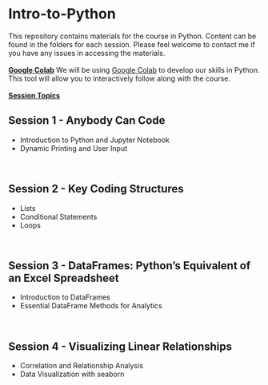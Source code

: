<h1>Intro-to-Python</h1>
This repository contains materials for the course in Python. Content can be found in the folders for each session. Please feel welcome to contact me if you have any issues in accessing the materials.
<br><br>
<strong><u>Google Colab</u></strong>
We will be using <a href = "https://colab.research.google.com/">Google Colab</a> to develop our skills in Python. This tool will allow you to interactively follow along with the course.
<br><br>
<strong><u>Session Topics</u></strong>
<br>
<h2>Session 1 - Anybody Can Code</h2>

* Introduction to Python and Jupyter Notebook
* Dynamic Printing and User Input

<br>
<h2>Session 2 - Key Coding Structures</h2>

* Lists
* Conditional Statements
* Loops

<br>
<h2>Session 3 - DataFrames: Python’s Equivalent of an Excel Spreadsheet</h2>

* Introduction to DataFrames
* Essential DataFrame Methods for Analytics

<br>
<h2>Session 4 - Visualizing Linear Relationships</h2>

* Correlation and Relationship Analysis
* Data Visualization with seaborn